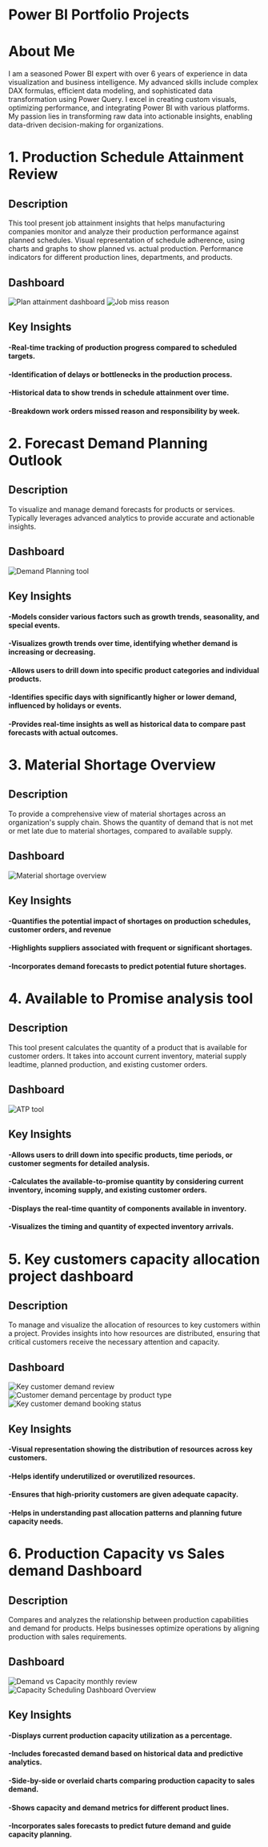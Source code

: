 # Power BI Portfolio Projects

# About Me
I am a seasoned Power BI expert with over 6 years of experience in data visualization and business intelligence. My advanced skills include complex DAX formulas, efficient data modeling, and sophisticated data transformation using Power Query. I excel in creating custom visuals, optimizing performance, and integrating Power BI with various platforms. My passion lies in transforming raw data into actionable insights, enabling data-driven decision-making for organizations. 

# 1. Production Schedule Attainment Review

## Description
This tool present job attainment insights that helps manufacturing companies monitor and analyze their production performance against planned schedules. Visual representation of schedule adherence, using charts and graphs to show planned vs. actual production. Performance indicators for different production lines, departments, and products.

## Dashboard
![Plan attainment dashboard](Production_Attainment_Review_overview.png)
![Job miss reason](Job_miss_reason_breakdown.png)

## Key Insights

#### -Real-time tracking of production progress compared to scheduled targets.
#### -Identification of delays or bottlenecks in the production process.
#### -Historical data to show trends in schedule attainment over time.
#### -Breakdown work orders missed reason and responsibility by week.


# 2. Forecast Demand Planning Outlook

## Description
To visualize and manage demand forecasts for products or services. Typically leverages advanced analytics to provide accurate and actionable insights.

## Dashboard
![Demand Planning tool](https://github.com/StanleyKo13/StanleyKo-Power-BI-dashboard-portfolio/blob/main/Demand%20Planning%20overview.png)

## Key Insights

#### -Models consider various factors such as growth trends, seasonality, and special events.
#### -Visualizes growth trends over time, identifying whether demand is increasing or decreasing.
#### -Allows users to drill down into specific product categories and individual products.
#### -Identifies specific days with significantly higher or lower demand, influenced by holidays or events.
#### -Provides real-time insights as well as historical data to compare past forecasts with actual outcomes.

# 3. Material Shortage Overview

## Description
To provide a comprehensive view of material shortages across an organization's supply chain. Shows the quantity of demand that is not met or met late due to material shortages, compared to available supply.

## Dashboard
![Material shortage overview](https://github.com/StanleyKo13/StanleyKo-Power-BI-dashboard-portfolio/blob/main/Material%20shortage%20overview.png)

## Key Insights

#### -Quantifies the potential impact of shortages on production schedules, customer orders, and revenue
#### -Highlights suppliers associated with frequent or significant shortages.
#### -Incorporates demand forecasts to predict potential future shortages.

# 4. Available to Promise analysis tool

## Description
This tool present calculates the quantity of a product that is available for customer orders. It takes into account current inventory, material supply leadtime, planned production, and existing customer orders.

## Dashboard
![ATP tool](ATP_tool.png)

## Key Insights

#### -Allows users to drill down into specific products, time periods, or customer segments for detailed analysis.
#### -Calculates the available-to-promise quantity by considering current inventory, incoming supply, and existing customer orders.
#### -Displays the real-time quantity of components available in inventory.
#### -Visualizes the timing and quantity of expected inventory arrivals.
  
# 5. Key customers capacity allocation project dashboard

## Description
To manage and visualize the allocation of resources to key customers within a project. Provides insights into how resources are distributed, ensuring that critical customers receive the necessary attention and capacity.

## Dashboard
![Key customer demand review](https://github.com/StanleyKo13/StanleyKo-Power-BI-dashboard-portfolio/blob/main/Key%20customer%20demand%20review.png)
![Customer demand percentage by product type](https://github.com/StanleyKo13/StanleyKo-Power-BI-dashboard-portfolio/blob/main/Customer%20demand%20percentage%20by%20product%20type.png)
![Key customer demand booking status](https://github.com/StanleyKo13/StanleyKo-Power-BI-dashboard-portfolio/blob/main/Key%20customer%20demand%20booking%20status.png)

## Key Insights

#### -Visual representation showing the distribution of resources across key customers.
#### -Helps identify underutilized or overutilized resources.
#### -Ensures that high-priority customers are given adequate capacity.
#### -Helps in understanding past allocation patterns and planning future capacity needs.

# 6. Production Capacity vs Sales demand Dashboard

## Description
Compares and analyzes the relationship between production capabilities and demand for products. Helps businesses optimize operations by aligning production with sales requirements. 

## Dashboard
![Demand vs Capacity monthly review](https://github.com/StanleyKo13/StanleyKo-Power-BI-dashboard-portfolio/blob/main/Demand%20vs%20Capacity%20monthly%20review.png)
![Capacity Scheduling Dashboard Overview](Capacity_Scheduling.png)

## Key Insights

#### -Displays current production capacity utilization as a percentage.
#### -Includes forecasted demand based on historical data and predictive analytics.
#### -Side-by-side or overlaid charts comparing production capacity to sales demand.
#### -Shows capacity and demand metrics for different product lines.
#### -Incorporates sales forecasts to predict future demand and guide capacity planning.


